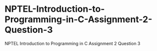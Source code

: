 # NPTEL-Introduction-to-Programming-in-C-Assignment-2-Question-3
NPTEL Introduction to Programming in C Assignment 2 Question 3
